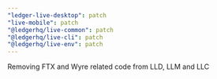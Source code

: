 ```yaml
---
"ledger-live-desktop": patch
"live-mobile": patch
"@ledgerhq/live-common": patch
"@ledgerhq/live-cli": patch
"@ledgerhq/live-env": patch
---
```


Removing FTX and Wyre related code from LLD, LLM and LLC
